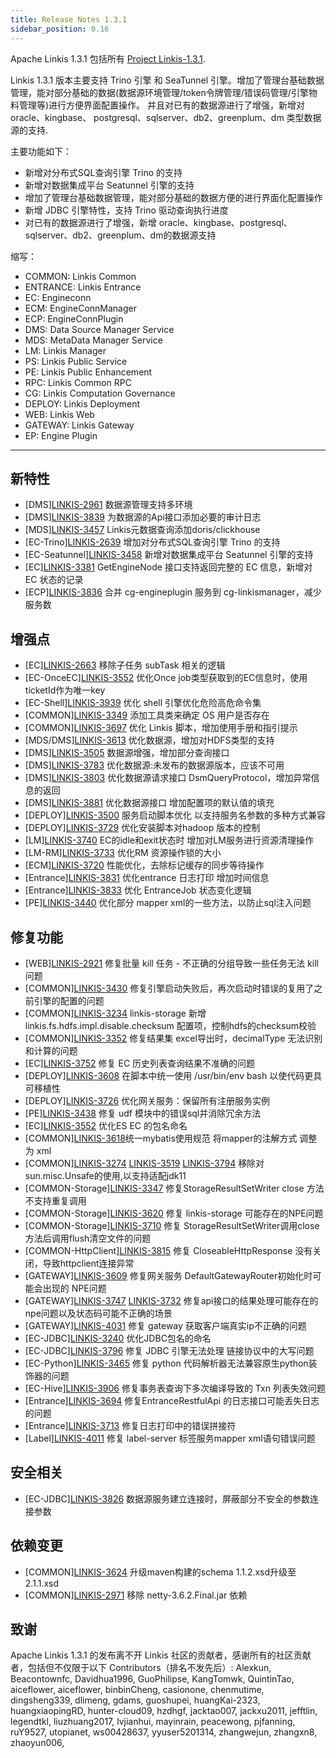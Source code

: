 ```yaml
---
title: Release Notes 1.3.1
sidebar_position: 0.16
---
```


Apache Linkis 1.3.1 包括所有 [Project Linkis-1.3.1](https://github.com/apache/linkis/projects/23).

Linkis 1.3.1 版本主要支持 Trino 引擎 和 SeaTunnel 引擎。增加了管理台基础数据管理，能对部分基础的数据(数据源环境管理/token令牌管理/错误码管理/引擎物料管理等)进行方便界面配置操作。
并且对已有的数据源进行了增强，新增对 oracle、kingbase、 postgresql、sqlserver、db2、greenplum、dm 类型数据源的支持. 

主要功能如下：

* 新增对分布式SQL查询引擎 Trino 的支持
* 新增对数据集成平台 Seatunnel 引擎的支持
* 增加了管理台基础数据管理，能对部分基础的数据方便的进行界面化配置操作
* 新增 JDBC 引擎特性，支持 Trino 驱动查询执行进度
* 对已有的数据源进行了增强，新增 oracle、kingbase、postgresql、sqlserver、db2、greenplum、dm的数据源支持 

缩写：
- COMMON: Linkis Common
- ENTRANCE: Linkis Entrance
- EC: Engineconn
- ECM: EngineConnManager
- ECP: EngineConnPlugin
- DMS: Data Source Manager Service
- MDS: MetaData Manager Service
- LM: Linkis Manager
- PS: Linkis Public Service
- PE: Linkis Public Enhancement
- RPC: Linkis Common RPC
- CG: Linkis Computation Governance
- DEPLOY: Linkis Deployment
- WEB: Linkis Web
- GATEWAY: Linkis Gateway
- EP: Engine Plugin

---

## 新特性

+ \[DMS][LINKIS-2961](https://github.com/apache/linkis/pull/2961) 数据源管理支持多环境
+ \[DMS][LINKIS-3839](https://github.com/apache/linkis/pull/3839) 为数据源的Api接口添加必要的审计日志 
+ \[MDS][LINKIS-3457](https://github.com/apache/linkis/pull/3457) Linkis元数据查询添加doris/clickhouse
+ \[EC-Trino][LINKIS-2639](https://github.com/apache/linkis/pull/2639) 增加对分布式SQL查询引擎 Trino 的支持
+ \[EC-Seatunnel][LINKIS-3458](https://github.com/apache/linkis/pull/3458)  新增对数据集成平台 Seatunnel 引擎的支持
+ \[EC][LINKIS-3381](https://github.com/apache/linkis/pull/3381) GetEngineNode 接口支持返回完整的 EC 信息，新增对 EC 状态的记录
+ \[ECP][LINKIS-3836](https://github.com/apache/linkis/pull/3836) 合并 cg-engineplugin 服务到 cg-linkismanager，减少服务数



## 增强点

+ \[EC][LINKIS-2663](https://github.com/apache/linkis/pull/2663) 移除子任务 subTask 相关的逻辑
+ \[EC-OnceEC][LINKIS-3552](https://github.com/apache/linkis/pull/3552) 优化Once job类型获取到的EC信息时，使用ticketId作为唯一key
+ \[EC-Shell][LINKIS-3939](https://github.com/apache/linkis/pull/3939) 优化 shell 引擎优化危险高危命令集 
+ \[COMMON][LINKIS-3349](https://github.com/apache/linkis/pull/3349) 添加工具类来确定 OS 用户是否存在
+ \[COMMON][LINKIS-3697](https://github.com/apache/linkis/pull/3697) 优化 Linkis 脚本，增加使用手册和指引提示 
+ \[MDS/DMS][LINKIS-3613](https://github.com/apache/linkis/pull/3613) 优化数据源，增加对HDFS类型的支持
+ \[DMS][LINKIS-3505](https://github.com/apache/linkis/pull/3505) 数据源增强，增加部分查询接口
+ \[DMS][LINKIS-3783](https://github.com/apache/linkis/pull/3783) 优化数据源:未发布的数据源版本，应该不可用
+ \[DMS][LINKIS-3803](https://github.com/apache/linkis/pull/3803) 优化数据源请求接口 DsmQueryProtocol，增加异常信息的返回
+ \[DMS][LINKIS-3881](https://github.com/apache/linkis/pull/3881) 优化数据源接口 增加配置项的默认值的填充 
+ \[DEPLOY][LINKIS-3500](https://github.com/apache/linkis/pull/3500) 服务启动脚本优化 以支持服务名参数的多种方式兼容
+ \[DEPLOY][LINKIS-3729](https://github.com/apache/linkis/pull/3729) 优化安装脚本对hadoop 版本的控制 
+ \[LM][LINKIS-3740](https://github.com/apache/linkis/pull/3740) EC的idle和exit状态时 增加对LM服务进行资源清理操作
+ \[LM-RM][LINKIS-3733](https://github.com/apache/linkis/pull/3733) 优化RM 资源操作锁的大小
+ \[ECM][LINKIS-3720](https://github.com/apache/linkis/pull/3720) 性能优化，去除标记缓存的同步等待操作
+ \[Entrance][LINKIS-3831](https://github.com/apache/linkis/pull/3831) 优化entrance 日志打印 增加时间信息 
+ \[Entrance][LINKIS-3833](https://github.com/apache/linkis/pull/3833) 优化 EntranceJob 状态变化逻辑 
+ \[PE][LINKIS-3440](https://github.com/apache/linkis/pull/3440) 优化部分 mapper xml的一些方法，以防止sql注入问题

## 修复功能
+ \[WEB][LINKIS-2921](https://github.com/apache/linkis/pull/2921) 修复批量 kill 任务 - 不正确的分组导致一些任务无法 kill 问题
+ \[COMMON][LINKIS-3430](https://github.com/apache/linkis/pull/3430) 修复引擎启动失败后，再次启动时错误的复用了之前引擎的配置的问题
+ \[COMMON][LINKIS-3234](https://github.com/apache/linkis/pull/3234) linkis-storage 新增 linkis.fs.hdfs.impl.disable.checksum 配置项，控制hdfs的checksum校验
+ \[COMMON][LINKIS-3352](https://github.com/apache/linkis/pull/3352) 修复结果集 excel导出时，decimalType 无法识别和计算的问题
+ \[EC][LINKIS-3752](https://github.com/apache/linkis/pull/3752) 修复 EC 历史列表查询结果不准确的问题
+ \[DEPLOY][LINKIS-3608](https://github.com/apache/linkis/pull/3608) 在脚本中统一使用 /usr/bin/env bash 以使代码更具可移植性
+ \[DEPLOY][LINKIS-3726](https://github.com/apache/linkis/pull/3726) 优化网关服务：保留所有注册服务实例
+ \[PE][LINKIS-3438](https://github.com/apache/linkis/pull/3438) 修复 udf 模块中的错误sql并消除冗余方法
+ \[EC][LINKIS-3552](https://github.com/apache/linkis/pull/3552) 优化ES EC 的包名命名
+ \[COMMON][LINKIS-3618](https://github.com/apache/linkis/pull/3618)统一mybatis使用规范 将mapper的注解方式 调整为 xml
+ \[COMMON][LINKIS-3274](https://github.com/apache/linkis/pull/3274) [LINKIS-3519](https://github.com/apache/linkis/pull/3519) [LINKIS-3794](https://github.com/apache/linkis/pull/3794) 移除对sun.misc.Unsafe的使用,以支持适配jdk11
+ \[COMMON-Storage][LINKIS-3347](https://github.com/apache/linkis/pull/3347) 修复StorageResultSetWriter close 方法不支持重复调用
+ \[COMMON-Storage][LINKIS-3620](https://github.com/apache/linkis/pull/3620) 修复 linkis-storage 可能存在的NPE问题 
+ \[COMMON-Storage][LINKIS-3710](https://github.com/apache/linkis/pull/3710) 修复 StorageResultSetWriter调用close方法后调用flush清空文件的问题 
+ \[COMMON-HttpClient][LINKIS-3815](https://github.com/apache/linkis/pull/3815) 修复 CloseableHttpResponse 没有关闭，导致httpclient连接异常
+ \[GATEWAY][LINKIS-3609](https://github.com/apache/linkis/pull/3609) 修复网关服务 DefaultGatewayRouter初始化时可能会出现的 NPE问题
+ \[GATEWAY][LINKIS-3747](https://github.com/apache/linkis/pull/3747) [LINKIS-3732](https://github.com/apache/linkis/pull/3732) 修复api接口的结果处理可能存在的npe问题以及状态码可能不正确的场景
+ \[GATEWAY][LINKIS-4031](https://github.com/apache/linkis/pull/4031) 修复 gateway 获取客户端真实ip不正确的问题 
+ \[EC-JDBC][LINKIS-3240](https://github.com/apache/linkis/pull/3240) 优化JDBC包名的命名
+ \[EC-JDBC][LINKIS-3796](https://github.com/apache/linkis/pull/3796) 修复 JDBC 引擎无法处理 链接协议中的大写问题
+ \[EC-Python][LINKIS-3465](https://github.com/apache/linkis/pull/3465) 修复 python 代码解析器无法兼容原生python装饰器的问题 
+ \[EC-Hive][LINKIS-3906](https://github.com/apache/linkis/pull/3906) 修复事务表查询下多次编译导致的 Txn 列表失效问题
+ \[Entrance][LINKIS-3694](https://github.com/apache/linkis/pull/3684) 修复EntranceRestfulApi 的日志接口可能丢失日志的问题 
+ \[Entrance][LINKIS-3713](https://github.com/apache/linkis/pull/3713) 修复日志打印中的错误拼接符
+ \[Label][LINKIS-4011](https://github.com/apache/linkis/pull/4011) 修复 label-server 标签服务mapper xml语句错误问题

## 安全相关
+ \[EC-JDBC][LINKIS-3826](https://github.com/apache/linkis/pull/3826) 数据源服务建立连接时，屏蔽部分不安全的参数连接参数

## 依赖变更
+ \[COMMON][LINKIS-3624](https://github.com/apache/linkis/pull/3624) 升级maven构建的schema 1.1.2.xsd升级至2.1.1.xsd
+ \[COMMON][LINKIS-2971](https://github.com/apache/linkis/pull/2971) 移除 netty-3.6.2.Final.jar 依赖


## 致谢
Apache Linkis 1.3.1 的发布离不开 Linkis 社区的贡献者，感谢所有的社区贡献者，包括但不仅限于以下 Contributors（排名不发先后）:
Alexkun, Beacontownfc, Davidhua1996, GuoPhilipse, KangTomwk, QuintinTao, aiceflower, aiceflower, 
binbinCheng, casionone, chenmutime, dingsheng339, dlimeng, gdams, guoshupei, huangKai-2323,
huangxiaopingRD, hunter-cloud09, hzdhgf, jacktao007, jackxu2011, jefftlin, legendtkl, liuzhuang2017, 
lvjianhui, mayinrain, peacewong, pjfanning, ruY9527, utopianet, ws00428637, yyuser5201314,
zhangwejun, zhangxn8, zhaoyun006, 